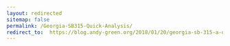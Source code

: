 ```yaml
---
layout: redirected
sitemap: false
permalink: /Georgia-SB315-Quick-Analysis/
redirect_to:  https://blog.andy-green.org/2018/01/20/georgia-sb-315-a-quick-analysis/
---
```

